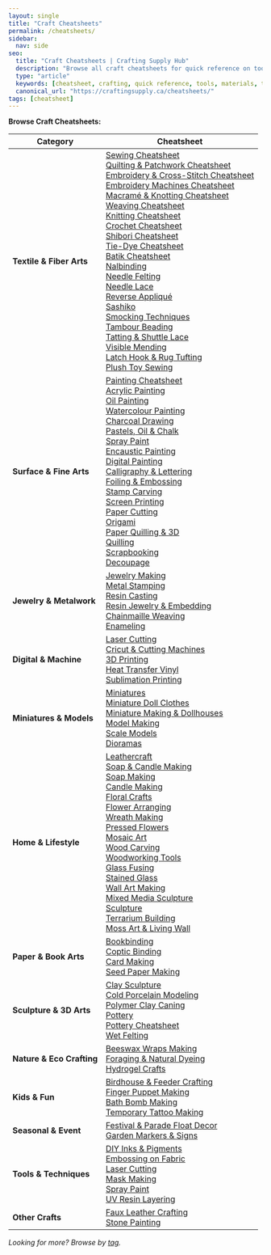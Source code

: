 ```yaml
---
layout: single
title: "Craft Cheatsheets"
permalink: /cheatsheets/
sidebar:
  nav: side
seo:
  title: "Craft Cheatsheets | Crafting Supply Hub"
  description: "Browse all craft cheatsheets for quick reference on tools, materials, and techniques."
  type: "article"
  keywords: [cheatsheet, crafting, quick reference, tools, materials, techniques]
  canonical_url: "https://craftingsupply.ca/cheatsheets/"
tags: [cheatsheet]
---
```

**Browse Craft Cheatsheets:**

| Category                | Cheatsheet                                                                 |
|------------------------ |---------------------------------------------------------------------------|
| **Textile & Fiber Arts**| [Sewing Cheatsheet](/cheatsheets/sewing-cheatsheet/) <br> [Quilting & Patchwork Cheatsheet](/cheatsheets/quilting-and-patchwork-cheatsheet/) <br> [Embroidery & Cross-Stitch Cheatsheet](/cheatsheets/embroidery-and-cross-stitch-cheatsheet/) <br> [Embroidery Machines Cheatsheet](/cheatsheets/embroidery-machines-cheatsheet/) <br> [Macramé & Knotting Cheatsheet](/cheatsheets/macrame-and-knotting-cheatsheet/) <br> [Weaving Cheatsheet](/cheatsheets/weaving.md) <br> [Knitting Cheatsheet](/cheatsheets/knitting.md) <br> [Crochet Cheatsheet](/cheatsheets/crochet.md) <br> [Shibori Cheatsheet](/cheatsheets/shibori.md) <br> [Tie-Dye Cheatsheet](/cheatsheets/tie-dye.md) <br> [Batik Cheatsheet](/cheatsheets/batik.md) <br> [Nalbinding](/cheatsheets/nalbinding.md) <br> [Needle Felting](/cheatsheets/needle-felting.md) <br> [Needle Lace](/cheatsheets/needle-lace.md) <br> [Reverse Appliqué](/cheatsheets/reverse-applique.md) <br> [Sashiko](/cheatsheets/sashiko.md) <br> [Smocking Techniques](/cheatsheets/smocking-techniques.md) <br> [Tambour Beading](/cheatsheets/tambour-beading.md) <br> [Tatting & Shuttle Lace](/cheatsheets/tatting-shuttle-lace.md) <br> [Visible Mending](/cheatsheets/visible-mending.md) <br> [Latch Hook & Rug Tufting](/cheatsheets/latch-hook-rug-tufting.md) <br> [Plush Toy Sewing](/cheatsheets/plush-toy-sewing.md) |
| **Surface & Fine Arts** | [Painting Cheatsheet](/cheatsheets/painting-cheatsheet.md) <br> [Acrylic Painting](/cheatsheets/acrylic-painting.md) <br> [Oil Painting](/cheatsheets/oil-painting.md) <br> [Watercolour Painting](/cheatsheets/watercolour-painting.md) <br> [Charcoal Drawing](/cheatsheets/charcoal-drawing.md) <br> [Pastels, Oil & Chalk](/cheatsheets/pastels-oil-chalk.md) <br> [Spray Paint](/cheatsheets/spray-paint.md) <br> [Encaustic Painting](/cheatsheets/encaustic-painting.md) <br> [Digital Painting](/cheatsheets/digital-painting.md) <br> [Calligraphy & Lettering](/cheatsheets/calligraphy-cheatsheet.md) <br> [Foiling & Embossing](/cheatsheets/foiling-and-embossing-cheatsheet.md) <br> [Stamp Carving](/cheatsheets/stamp-carving-cheatsheet.md) <br> [Screen Printing](/cheatsheets/screen-printing.md) <br> [Paper Cutting](/cheatsheets/paper-cutting-cheatsheet.md) <br> [Origami](/cheatsheets/origami.md) <br> [Paper Quilling & 3D](/cheatsheets/paper-quilling-3d.md) <br> [Quilling](/cheatsheets/quilling.md) <br> [Scrapbooking](/cheatsheets/scrapbooking.md) <br> [Decoupage](/cheatsheets/decoupage.md) |
| **Jewelry & Metalwork** | [Jewelry Making](/cheatsheets/jewerly-makeing-cheatsheet.md) <br> [Metal Stamping](/cheatsheets/metal-stamping-cheatsheet.md) <br> [Resin Casting](/cheatsheets/resin-casting-cheatsheet.md) <br> [Resin Jewelry & Embedding](/cheatsheets/resin-jewelry-embedding.md) <br> [Chainmaille Weaving](/cheatsheets/chainmaille-weaving.md) <br> [Enameling](/cheatsheets/enameling.md) |
| **Digital & Machine**   | [Laser Cutting](/cheatsheets/laser-cutting-cheatsheet.md) <br> [Cricut & Cutting Machines](/cheatsheets/cricut-cheatsheet.md) <br> [3D Printing](/cheatsheets/3d-printing-cheatsheet.md) <br> [Heat Transfer Vinyl](/cheatsheets/heat-transfer-cheatsheet.md) <br> [Sublimation Printing](/cheatsheets/sublimation-printing.md) |
| **Miniatures & Models** | [Miniatures](/cheatsheets/miniatures.md) <br> [Miniature Doll Clothes](/cheatsheets/miniature-doll-clothes.md) <br> [Miniature Making & Dollhouses](/cheatsheets/miniature-making-and-dollhouses-cheatsheet.md) <br> [Model Making](/cheatsheets/model-making.md) <br> [Scale Models](/cheatsheets/scale-models.md) <br> [Dioramas](/cheatsheets/dioramas.md) |
| **Home & Lifestyle**    | [Leathercraft](/cheatsheets/leathercraft-cheatsheet.md) <br> [Soap & Candle Making](/cheatsheets/soap-and-candle-making-cheatsheet.md) <br> [Soap Making](/cheatsheets/soap-making.md) <br> [Candle Making](/cheatsheets/candle-making.md) <br> [Floral Crafts](/cheatsheets/floral-crafts.md) <br> [Flower Arranging](/cheatsheets/flower-arranging.md) <br> [Wreath Making](/cheatsheets/wreath-making.md) <br> [Pressed Flowers](/cheatsheets/pressed-flowers.md) <br> [Mosaic Art](/cheatsheets/mosaic-art.md) <br> [Wood Carving](/cheatsheets/wood-carving.md) <br> [Woodworking Tools](/cheatsheets/woodworking-tools-cheatsheet.md) <br> [Glass Fusing](/cheatsheets/glass-fusing.md) <br> [Stained Glass](/cheatsheets/stained-glass.md) <br> [Wall Art Making](/cheatsheets/wall-art-making.md) <br> [Mixed Media Sculpture](/cheatsheets/mixed-media-sculpture.md) <br> [Sculpture](/cheatsheets/sculpture.md) <br> [Terrarium Building](/cheatsheets/terrarium-building.md) <br> [Moss Art & Living Wall](/cheatsheets/moss-art-living-wall.md) |
| **Paper & Book Arts**   | [Bookbinding](/cheatsheets/bookbinding.md) <br> [Coptic Binding](/cheatsheets/coptic-binding.md) <br> [Card Making](/cheatsheets/card-making.md) <br> [Seed Paper Making](/cheatsheets/seed-paper-making.md) |
| **Sculpture & 3D Arts** | [Clay Sculpture](/cheatsheets/clay-sculpture.md) <br> [Cold Porcelain Modeling](/cheatsheets/cold-porcelain-modeling.md) <br> [Polymer Clay Caning](/cheatsheets/polymer-clay-caning.md) <br> [Pottery](/cheatsheets/pottery.md) <br> [Pottery Cheatsheet](/cheatsheets/pottery-cheatsheet.md) <br> [Wet Felting](/cheatsheets/wet-felting.md) |
| **Nature & Eco Crafting** | [Beeswax Wraps Making](/cheatsheets/beeswax-wraps-making.md) <br> [Foraging & Natural Dyeing](/cheatsheets/foraging-natural-dyeing.md) <br> [Hydrogel Crafts](/cheatsheets/hydrogel-crafts.md) |
| **Kids & Fun**          | [Birdhouse & Feeder Crafting](/cheatsheets/birdhouse-feeder-crafting.md) <br> [Finger Puppet Making](/cheatsheets/finger-puppet-making.md) <br> [Bath Bomb Making](/cheatsheets/bath-bomb-making.md) <br> [Temporary Tattoo Making](/cheatsheets/temporary-tattoo-making.md) |
| **Seasonal & Event**    | [Festival & Parade Float Decor](/cheatsheets/festival-parade-float-decor.md) <br> [Garden Markers & Signs](/cheatsheets/garden-markers-signs.md) |
| **Tools & Techniques**  | [DIY Inks & Pigments](/cheatsheets/diy-inks-pigments.md) <br> [Embossing on Fabric](/cheatsheets/embossing-on-fabric.md) <br> [Laser Cutting](/cheatsheets/laser-cutting.md) <br> [Mask Making](/cheatsheets/mask-making.md) <br> [Spray Paint](/cheatsheets/spray-paint.md) <br> [UV Resin Layering](/cheatsheets/uv-resin-layering.md) |
| **Other Crafts**        | [Faux Leather Crafting](/cheatsheets/faux-leather-crafting.md) <br> [Stone Painting](/cheatsheets/stone-painting.md) |

*Looking for more? Browse by [tag](/tags/cheatsheet/).*
